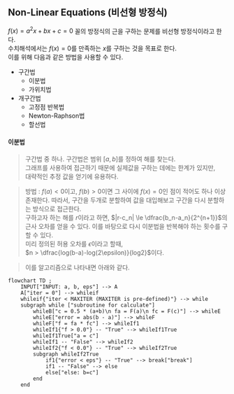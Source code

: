 ## Non-Linear Equations (비선형 방정식)

$f(x) = a^2x + bx + c = 0$ 꼴의 방정식의 근을 구하는 문제를 비선형 방정식이라고 한다.  
수치해석에서는 $f(x)  = 0$를 만족하는 $x$를 구하는 것을 목표로 한다.  
이를 위해 다음과 같은 방법을 사용할 수 있다.

- 구간법
    + 이분법
    + 가위치법
- 개구간법
    + 고정점 반복법
    + Newton-Raphson법
    + 할선법

#### 이분법
> 구간법 중 하나. 구간법은 범위 $[a, b]$를 정하여 해를 찾는다.  
> 그래프를 사용하여  접근하기 때문에 실제값을 구하는 데에는 한계가 있지만,  
> 대략적인 추정 값을 얻기에 유용하다.  

> 방법 : $f(a) < 0$이고, $f(b) > 0$이면 그 사이에 $f(x) = 0$인 점이 적어도 하나 이상 존재한다.  따라서, 구간을 두개로 분할하여 값을 대입해보고 구간을 다시 분할하는 방식으로 접근한다.  
> 구하고자 하는 해를 $r$이라고 하면, $|r-c_n| \le \dfrac{b_n-a_n}{2^{n+1}}$의 근사 오차를 얻을 수 있다. 이를 바탕으로 다시 이분법을 반복해야 하는 횟수를 구할 수 있다.  
> 미리 정의된 허용 오차를 $\epsilon$이라고 할때,  
> $n > \dfrac{log(b-a)-log(2\epsilon)}{log2}$이다.

> 이를 알고리즘으로 나타내면 아래와 같다.
```mermaid
flowchart TD ;
    INPUT["INPUT: a, b, eps"] --> A
    A["iter = 0"] --> whileif
    whileif{"iter < MAXITER (MAXITER is pre-defined)"} --> while
    subgraph while ["subroutine for calculate"]
        whileB["c = 0.5 * (a+b)\n fa = F(a)\n fc = F(c)"] --> whileE
        whileE["error = abs(b - a)"] --> whileF
        whileF["f = fa * fc"] --> whileIf1
        whileIf1{"f > 0.0"} -- "True" --> whileIf1True
        whileIf1True["a = c"]
        whileIf1 -- "False" --> whileIf2
        whileIf2{"f < 0.0"} -- "True" --> whileIf2True
        subgraph whileIf2True
            if1{"error < eps"} -- "True" --> break["break"]
            if1 -- "False" --> else
            else["else: b=c"]
        end
    end
```